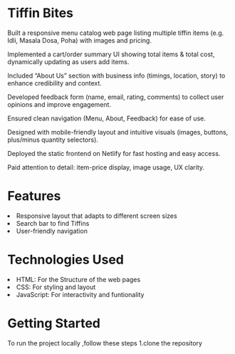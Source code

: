 
<h1>Tiffin Bites</h1>

Built a responsive menu catalog web page listing multiple tiffin items (e.g. Idli, Masala Dosa, Poha) with images and pricing.

Implemented a cart/order summary UI showing total items & total cost, dynamically updating as users add items.

Included “About Us” section with business info (timings, location, story) to enhance credibility and context.

Developed feedback form (name, email, rating, comments) to collect user opinions and improve engagement.

Ensured clean navigation (Menu, About, Feedback) for ease of use.

Designed with mobile-friendly layout and intuitive visuals (images, buttons, plus/minus quantity selectors).

Deployed the static frontend on Netlify for fast hosting and easy access.

Paid attention to detail: item-price display, image usage, UX clarity.

<h1>Features</h1>
<li>Responsive layout that adapts to different screen sizes</li>
<li>Search bar to find Tiffins</li>
<li>User-friendly navigation</li>

<h1>Technologies Used</h1>

<li>HTML: For the Structure of the web pages</li>
<li>CSS: For styling and layout</li>
<li>JavaScript: For interactivity and funtionality
</li>

<h1>Getting Started</h1>
To run the project locally ,follow these steps
  1.clone the repository

